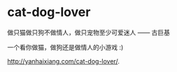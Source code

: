 # cat-dog-lover
做只猫做只狗不做情人，做只宠物至少可爱迷人 —— 古巨基

一个看你做猫，做狗还是做情人的小游戏 :)

http://yanhaixiang.com/cat-dog-lover/.
